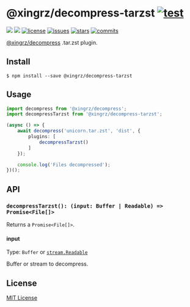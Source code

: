 @xingrz/decompress-tarzst [![test](https://github.com/xingrz/decompress-tarzst/actions/workflows/test.yml/badge.svg)](https://github.com/xingrz/decompress-tarzst/actions/workflows/test.yml)
==========

[![][npm-version]][npm-url] [![][npm-downloads]][npm-url] [![license][license-img]][license-url] [![issues][issues-img]][issues-url] [![stars][stars-img]][stars-url] [![commits][commits-img]][commits-url]

[@xingrz/decompress](https://github.com/xingrz/decompress) .tar.zst plugin.

## Install

```
$ npm install --save @xingrz/decompress-tarzst
```

## Usage

```ts
import decompress from '@xingrz/decompress';
import decompressTarzst from '@xingrz/decompress-tarzst';

(async () => {
	await decompress('unicorn.tar.zst', 'dist', {
		plugins: [
			decompressTarzst()
		]
	});

	console.log('Files decompressed');
})();
```

## API

### `decompressTarzst(): (input: Buffer | Readable) => Promise<File[]>`

Returns a `Promise<File[]>`.

#### input

Type: `Buffer` or [`stream.Readable`](https://nodejs.org/dist/latest-v16.x/docs/api/stream.html#class-streamreadable)

Buffer or stream to decompress.

## License

[MIT License](LICENSE)

[npm-version]: https://img.shields.io/npm/v/@xingrz/decompress-tarzst.svg?style=flat-square
[npm-downloads]: https://img.shields.io/npm/dm/@xingrz/decompress-tarzst.svg?style=flat-square
[npm-url]: https://www.npmjs.com/package/@xingrz/decompress-tarzst
[license-img]: https://img.shields.io/github/license/xingrz/decompress-tarzst?style=flat-square
[license-url]: LICENSE
[issues-img]: https://img.shields.io/github/issues/xingrz/decompress-tarzst?style=flat-square
[issues-url]: https://github.com/xingrz/decompress-tarzst/issues
[stars-img]: https://img.shields.io/github/stars/xingrz/decompress-tarzst?style=flat-square
[stars-url]: https://github.com/xingrz/decompress-tarzst/stargazers
[commits-img]: https://img.shields.io/github/last-commit/xingrz/decompress-tarzst?style=flat-square
[commits-url]: https://github.com/xingrz/decompress-tarzst/commits/master

